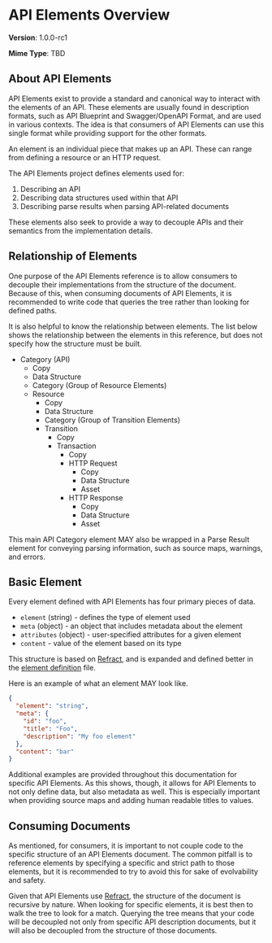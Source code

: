 # API Elements Overview

**Version**: 1.0.0-rc1

**Mime Type**: TBD

## About API Elements

API Elements exist to provide a standard and canonical way to interact with the elements of an API. These elements are usually found in description formats, such as API Blueprint and Swagger/OpenAPI Format, and are used in various contexts. The idea is that consumers of API Elements can use this single format while providing support for the other formats.

An element is an individual piece that makes up an API. These can range from defining a resource or an HTTP request.

The API Elements project defines elements used for:

1. Describing an API
1. Describing data structures used within that API
1. Describing parse results when parsing API-related documents

These elements also seek to provide a way to decouple APIs and their semantics from the implementation details.

## Relationship of Elements

One purpose of the API Elements reference is to allow consumers to decouple their implementations from the structure of the document. Because of this, when consuming documents of API Elements, it is recommended to write code that queries the tree rather than looking for defined paths.

It is also helpful to know the relationship between elements. The list below shows the relationship between the elements in this reference, but does not specify how the structure must be built.

- Category (API)
    - Copy
    - Data Structure
    - Category (Group of Resource Elements)
    - Resource
        - Copy
        - Data Structure
        - Category (Group of Transition Elements)
        - Transition
            - Copy
            - Transaction
                - Copy
                - HTTP Request
                    - Copy
                    - Data Structure
                    - Asset
                - HTTP Response
                    - Copy
                    - Data Structure
                    - Asset

This main API Category element MAY also be wrapped in a Parse Result element for conveying parsing information, such as source maps, warnings, and errors.

## Basic Element

Every element defined with API Elements has four primary pieces of data.

- `element` (string) - defines the type of element used
- `meta` (object) - an object that includes metadata about the element
- `attributes` (object) - user-specified attributes for a given element
- `content` - value of the element based on its type

This structure is based on [Refract][], and is expanded and defined better in the [element definition](./element.definitions.md) file.

Here is an example of what an element MAY look like.

```json
{
  "element": "string",
  "meta": {
    "id": "foo",
    "title": "Foo",
    "description": "My foo element"
  },
  "content": "bar"
}
```

Additional examples are provided throughout this documentation for specific API Elements. As this shows, though, it allows for API Elements to not only define data, but also metadata as well. This is especially important when providing source maps and adding human readable titles to values.

## Consuming Documents

As mentioned, for consumers, it is important to not couple code to the specific structure of an API Elements document. The common pitfall is to reference elements by specifying a specific and strict path to those elements, but it is recommended to try to avoid this for sake of evolvability and safety.

Given that API Elements use [Refract][], the structure of the document is recursive by nature. When looking for specific elements, it is best then to walk the tree to look for a match. Querying the tree means that your code will be decoupled not only from specific API description documents, but it will also be decoupled from the structure of those documents.

[Refract]: https://github.com/refractproject/refract-spec/blob/master/refract-spec.md
[MSON]: https://github.com/apiaryio/mson
[RFC 2119]: https://datatracker.ietf.org/doc/rfc2119/
